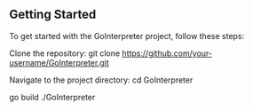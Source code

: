 ## Getting Started

To get started with the GoInterpreter project, follow these steps:

Clone the repository:
git clone https://github.com/your-username/GoInterpreter.git

Navigate to the project directory:
cd GoInterpreter

go build
./GoInterpreter
